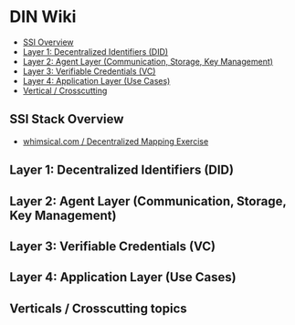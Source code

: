 # DIN Wiki

- [SSI Overview](#overview)
- [Layer 1: Decentralized Identifiers (DID)](#layer1)
- [Layer 2: Agent Layer (Communication, Storage, Key Management)](#layer2)
- [Layer 3: Verifiable Credentials (VC)](#layer3)
- [Layer 4: Application Layer (Use Cases)](#layer4)
- [Vertical / Crosscutting](#crosscutting)

<h2 id="overview">SSI Stack Overview</h2>

- [whimsical.com / Decentralized Mapping Exercise](https://whimsical.com/decentralized-mapping-exercise-CUhk3dT4RUZvGa4Lt7rNvD)

<h2 id="layer1">Layer 1: Decentralized Identifiers (DID)</h1>
<h2 id="layer2">Layer 2: Agent Layer (Communication, Storage, Key Management)</h1>
<h2 id="layer3">Layer 3: Verifiable Credentials (VC)</h1>
<h2 id="layer4">Layer 4: Application Layer (Use Cases)</h1>
<h2 id="crosscutting">Verticals / Crosscutting topics</h1>


